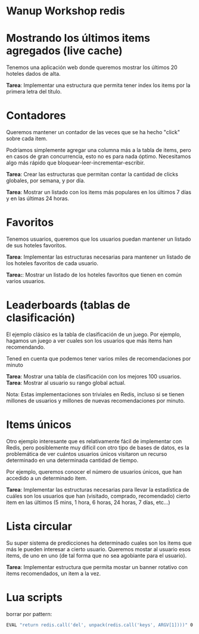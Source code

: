# Wanup Workshop redis

# Mostrando los últimos items agregados (live cache)

Tenemos una aplicación web donde queremos mostrar los últimos 20 hoteles dados de alta.

__Tarea__: Implementar una estructura que permita tener index los items por
la primera letra del título.

# Contadores

Queremos mantener un contador de las veces que se ha hecho "click" sobre 
cada item.

Podríamos simplemente agregar una columna más a la tabla de items, pero en casos
de gran concurrencia, esto no es para nada óptimo. Necesitamos algo más rápido
que bloquear-leer-incrementar-escribir.

__Tarea__: Crear las estructuras que permitan contar la cantidad de clicks 
globales, por semana, y por día.

__Tarea__: Mostrar un listado con los items más populares en los últimos 7 días 
y en las últimas 24 horas.


# Favoritos

Tenemos usuarios, queremos que los usuarios puedan mantener un listado de sus
hoteles favoritos.

__Tarea__: Implementar las estructuras necesarias para mantener un listado de
los hoteles favoritos de cada usuario.

__Tarea:__: Mostrar un listado de los hoteles favoritos que tienen en común varios
usuarios.

# Leaderboards (tablas de clasificación)

El ejemplo clásico es la tabla de clasificación de un juego.
Por ejemplo, hagamos un juego a ver cuales son los usuarios que más items han
recomendando.

Tened en cuenta que podemos tener varios miles de recomendaciones por minuto

__Tarea__: Mostrar una tabla de clasificación con los mejores 100 usuarios.
__Tarea__: Mostrar al usuario su rango global actual.

Nota: Estas implementaciones son triviales en Redis, incluso si se tienen
millones de usuarios y millones de nuevas recomendaciones por minuto.

# Items únicos

Otro ejemplo interesante que es relativamente fácil de implementar con Redis, 
pero posiblemente muy difícil con otro tipo de bases de datos, es la problemática
de ver cuántos usuarios únicos visitaron un recurso determinado en una determinada
cantidad de tiempo. 

Por ejemplo, queremos conocer el número de usuarios únicos, que han accedido a 
un determinado item.

__Tarea__: Implementar las estructuras necesarias para llevar la estadística de
cuáles son los usuarios que han (visitado, comprado, recomendado) cierto item en
las últimos (5 mins, 1 hora, 6 horas, 24 horas, 7 días, etc...)

# Lista circular

Su super sistema de predicciones ha determinado cuales son los items que más le
pueden interesar a cierto usuario. Queremos mostar al usuario esos items, de uno
en uno (de tal forma que no sea agobiante para el usuario).

__Tarea__: Implementar estructura que permita mostar un banner rotativo con items
recomendados, un item a la vez.

# Lua scripts

borrar por pattern:
```bash
EVAL "return redis.call('del', unpack(redis.call('keys', ARGV[1])))" 0 users:1:*
```


